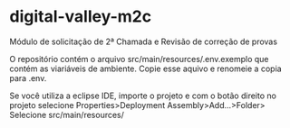 # digital-valley-m2c
Módulo de solicitação de 2ª Chamada e Revisão de correção de provas

O repositório contém o arquivo src/main/resources/.env.exemplo que contém as viariáveis de ambiente.
Copie esse aquivo e renomeie a copia para .env.

Se você utiliza a eclipse IDE, importe o projeto e com o botão direito no projeto selecione 
Properties>Deployment Assembly>Add...>Folder>
Selecione src/main/resources/


